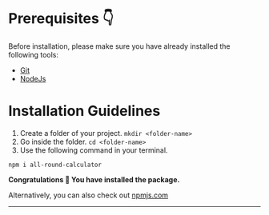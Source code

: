 # Prerequisites 👇 <!-- {docsify-ignore} -->

Before installation, please make sure you have already installed the following tools:

- [Git](https://git-scm.com/downloads)
- [NodeJs](https://nodejs.org/en/download/)

# Installation Guidelines <!-- {docsify-ignore} -->

1. Create a folder of your project.    `mkdir <folder-name>`
2. Go inside the folder.    `cd <folder-name>`
3. Use the following command in your terminal.
```npm
npm i all-round-calculator
```
**Congratulations 🎊 You have installed the package.**

Alternatively, you can also check out [npmjs.com](https://www.npmjs.com/package/all-round-calculator)

---
